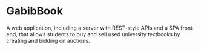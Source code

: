 # GabibBook
A web application, including a server with REST-style APIs and a SPA front-end, that allows students to buy and sell used university textbooks by creating and bidding on auctions.
